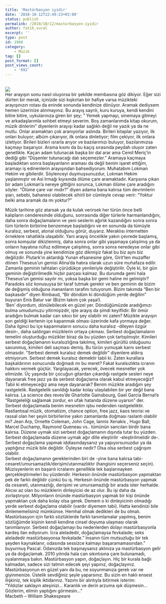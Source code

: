 ```yaml
---
title: 'Mastürbasyon iyidir'
date: '2010-10-12T22:49:23+03:00'
status: publish
permalink: /2010/10/12/masturbasyon-iyidir
author: fatih_vural
excerpt: ''
type: post
id: 1960
category:
    - Müzik
tag: []
post_format: []
post_views_count:
    - '692'
---
```

[](http://46.137.161.244/wp-content/uploads/2010/10/bbspan.jpg)  
[![](http://46.137.161.244/wp-content/uploads/2010/10/bbspan.jpg)](http://46.137.161.244/wp-content/uploads/2010/10/bbspan.jpg)  
Her arayışın sonu nasıl oluyorsa bir şekilde membasına göz dikiyor. Eğer sizi dürten bir merak, içinizde sizi kışkırtan bir hafiye varsa müzikteki arayışınızın rotası da eninde sonunda kendinize dönüyor. Aramak dediysem hemen üzerinize alınmayınız. Bu arayış sayrılı, kuru kuruya, kendi kendini bitire bitire, uykularınıza giren bir şey; ” Yemek yapmayı, sinemaya gitmeyi ve arkadaşlarımla sohbet etmeyi severim. Boş zamanlarımda kitap okurum, müzik dinlerim” diyenlerin arayışı kadar sağlıklı değil ne yazık ya da ne mutlu. Onlar aramaktan çok aranıyorlar aslında. Birileri kitaplar yazıyor, ilk onları buluyor; albüm çıkarıyor, ilk onlara dinletiyor; film çekiyor, ilk onlara izletiyor. Birileri bizleri ısrarla arıyor ve bazılarımızı buluyor, bazılarımızsa kaçmayı başarıyor. Arama kısmı da bu kaçış sırasında peydah oluyor zaten genellikle. Kaçan adam tutunacak başka bir dal arar ama Cemil Meriç’in dediği gibi “Düşenler tutunacağı dalı seçemezler.” Aramaya kaçmaya başladıktan sonra başlayanların araması da değil benim işaret ettiğim, aramayı iş edinenlerin arayışından bahsediyorum. Muhatabım Lokman Hekim ve gibilerdir. Söylenceyi duymuşsunuzdur, Lokman Hekim yaşlanmıştır ve Asi Irmağı kıyısında ölüme çare aramaktadır. Karşısına çıkan bir adam Lokman’a nereye gittiğini sorunca, Lokman ölüme çare aradığını söyler. “Ölüme çare var mıdır?” diyen adama bana kalırsa tüm devrimlerin şiarı, sebebi, bahanesi olabilecek sihirli bir cümleyle cevap verir: “Yoktur belki ama aramak da mı yoktur?”  
  
Müzik tarihine göz atarsak ya da kulak verirsek her türün önce belli kalıpların cenderesinde olduğunu, sonrasında diğer türlerle harmanlandığını, daha sonra doğaçlamaların ve yeni seslerin ağırlık kazandığını sonra sonra tüm türlerin birbirine benzemeye başladığını ve en sonunda da tümüyle kuralsız, serbest, atonal olduğunu görür, duyarız. Meraklısı internetten örneklere rahatlıkla ulaşabilir. Yani arayış öncelikle yakın çevrede başlamış, sonra komşular dikizlenmiş, daha sonra onlar gibi yaşamaya çalışılmış ya da onların hayatına nüfuz edilmeye çalışılmış, sonra sonra neredeyse onlar gibi olmuş ve sonunda yine kendimize göz dikmişiz fakat bu biz aynı biz değilizdir. Plutark’ın aktardığı Yunan efsanesine göre, Girit’ten muzaffer dönen Theseus’un gemisi Atina’da hatıra olarak uzun süre muhafaza edilir. Zamanla geminin tahtaları çürüdükçe yenileriyle değiştirilir. Öyle ki, bir gün geminin değiştirilmedik hiçbir parçası kalmaz. Bu durumda gemi hala Theseus’un gemisi sayılır mı, yoksa başka bir gemi haline mi gelmiştir? Paradoks söz konusuysa bir taraf tutmak gerekir ve ben geminin de bizim de değişmiş olduğuna inananların tarafını tutuyorum. Bizim takımda “Ben bir başkasıdır” diyen Rimbaud, “Bir döndüm ki döndüğüm yerde değilim” buyuran Enis Batur var (Bizim takım çok yaşa!).  
‘Ben’ diyordum, dönülebilecek en güzel yer. Döndüğümüzde aradığımızı bulma umudumuzu yitirmişizdir, işte arayış da şimdi keyiflidir. Bir ömür aradığını bulmak kadar can sıkıcı bir şey olabilir mi zaten? Müzikte arayışın son geldiği kertenin içe kapanmak olması üzerinde kafa yormaya değer. Daha ilginci bu içe kapanmaların sonucu daha kuralsız -dileyen özgür desin-, daha saldırgan müziklerin ortaya çıkması. Serbest doğaçlamaların temelini oluşturduğu müzikler biraz da bu yüzden çok tartışılmıştır. Kimileri serbest doğaçlamanın kuralsızlığına takılmış, kimileri gürültü olduğuunu savunmuş, kimileri deli saçması demiş. Bu türün yumuşak karnı serbest olmasıdır. “Serbest demek kuralsız demek değildir” diyenlere aldırış etmiyorum. Serbest demek kuralsız demektir tabii ki. Zaten kurallara başkaldırının sonucunda doğmadı mı bu meret? Fakat kuralsızlıkta icranın hakkını vermek güçtür. Yargılayacak, yerecek, övecek mesnetler yok elimizde. Üç yaşında bir çocuğun gitardan çıkardığı rastgele sesleri neye dayanarak free jazz ya da serbest doğaçlama olarak kabul etmeyeceğiz? Tabii ki etmeyeceğiz ama neye dayanarak? Benim müzikte aradığım şey rastgelelik. Rastgelelik sanıldığı kadar kolay ulaşılabilen bir yer değil bana kalırsa. La science des reves’de Gharlotte Gainsbourg, Gael García Bernal’e “Rastgeleliği sağlamak zordur, en ufak hatanda düzene uyarsın” der. Serbest doğaçlamada benim mesnetim işbu nedenden rastgeleliktir. Rastlantısal müzik, otomatizm, chance option, free jazz, kaos teorisi ve rassal olan her şeyin birbirlerine yakın zamanlarda doğması raslantı olabilir mi? Jean Arp, Ornette Coleman, John Cage, Iannis Xenakis , Hugo Ball, Marcel Duchamp, Raymond Queneau vs.. tümünün sancıları birdir bana kalırsa. Düzene uymak sizi serbest doğaçlamanın dışında tutar bu yüzden. Serbest doğaçlamada düzene uymak ağır dille eleştirilir -eleştirilmelidir de-. Serbest doğaçlama yapmak iddiasındaysanız ya yapıyorsunuzdur ya da yaptığınız müzik bile değildir. Öyleyse nedir? Olsa olsa serbest çağrışım olabilir.  
Serbest doğaçlamanın gereklerinden biri de -yine bana kalırsa tabi- cesaret/umursamazlık/derişim/utanmazlıktır (hangisini seçerseniz seçin). Müzisyenlerin en başarılı icralarını genellikle tek başlarınayken gerçekleştirmeleri bu yüzdendir. Herkesin önünde mastürbasyon yapmaktan pek de farklı değildir çünkü bu iş. Herkesin önünde mastürbasyon yapmak da cesareti, utanmazlığı, derişimi ve umursamazlığı bir arada ister herhalde. Alıcısı az olan bu müziklerin dinleyicisi de az olur. Bu işi daha da zorlaştırıyor. Milyonların önünde mastürbasyon yapmak bir kişi önünde yapmaktan çok daha kolay olsa gerek. Demem o ki dinleyicinin olmadığı yerde serbest doğaçlama olabilir (vardır diyemem tabi). Hatta kendinizi bile dinlememelisiniz mümkünse. Hemhal olmak dedikleri de bu olmalı. Mastürbasyon için farklı sözlüklerde farklı tanımlamalar yapılmış, benim sözlüğümde kişinin kendi kendine cinsel doyuma ulaşması olarak tanımlanıyor. Serbest doğaçlamayı bu nedenlerden dolayı mastürbasyonla kardeş ilan ediyorum. İcra aleladedir, doğaçlamaysa fevkalade; seks aleladedir mastürbasyonsa fevkalade.” İnsanın tüm mutsuzluğu bir tek şeyden kaynaklanır, odasında sessizce kalmayı başaramamasından.” buyurmuş Pascal. Odanızda tek başınaysanız aklınıza ya mastürbasyon gelir ya da doğaçlamak. 2010 yılında hala can sıkıntısına çare bulunamadı, oyalanmaya bakın. Mastürbasyon yapın, doğaçlayın. Hiç bir kurala bağlı kalmadan, sadece sizi tatmin edecek şeyi yapınız, doğaçlayınız. Mastürbasyonun en güzel yanı da bu, ne soyunmanıza gerek var ne giyinmenize. Üstelik sevdiğiniz şeyle yaparsınız. Bu sizin en haklı ensest ilişkiniz, tek kişilik iktidarınız. Yazımı bir alıntıyla bitirmek isterim:  
“Yıldızlar saklayın ateşinizi… Karanlık ve derin arzuma ışık düşmesin… Gözlerim, elimin yaptığını görmesin…”  
Macbeth – William Shakespeare